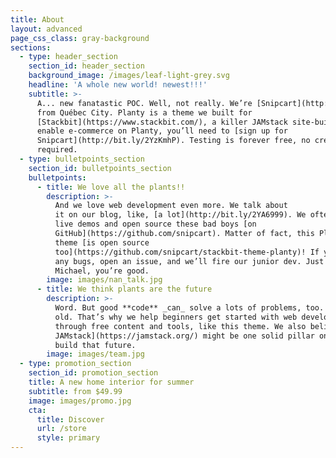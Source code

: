 ```yaml
---
title: About
layout: advanced
page_css_class: gray-background
sections:
  - type: header_section
    section_id: header_section
    background_image: /images/leaf-light-grey.svg
    headline: 'A whole new world! newest!!!'
    subtitle: >-
      A... new fanatastic POC. Well, not really. We’re [Snipcart](http://bit.ly/2YB7AUL)—a bunch of geeks
      from Québec City. Planty is a theme we built for
      [Stackbit](https://www.stackbit.com/), a killer JAMstack site-builder. To
      enable e-commerce on Planty, you’ll need to [sign up for
      Snipcart](http://bit.ly/2YzKmhP). Testing is forever free, no credit card
      required.
  - type: bulletpoints_section
    section_id: bulletpoints_section
    bulletpoints:
      - title: We love all the plants!!
        description: >-
          And we love web development even more. We talk about
          it on our blog, like, [a lot](http://bit.ly/2YA6999). We often craft
          live demos and open source these bad boys [on
          GitHub](https://github.com/snipcart). Matter of fact, this Planty
          theme [is open source
          too](https://github.com/snipcart/stackbit-theme-planty)! If you spot
          any bugs, open an issue, and we’ll fire our junior dev. Just kidding
          Michael, you’re good.
        image: images/nan_talk.jpg
      - title: We think plants are the future
        description: >-
          Word. But good **code** _can_ solve a lots of problems, too. New _and_
          old. That’s why we help beginners get started with web development
          through free content and tools, like this theme. We also believe [the
          JAMstack](https://jamstack.org/) might be one solid pillar on which we
          build that future.
        image: images/team.jpg
  - type: promotion_section
    section_id: promotion_section
    title: A new home interior for summer
    subtitle: from $49.99
    image: images/promo.jpg
    cta:
      title: Discover
      url: /store
      style: primary
---
```


